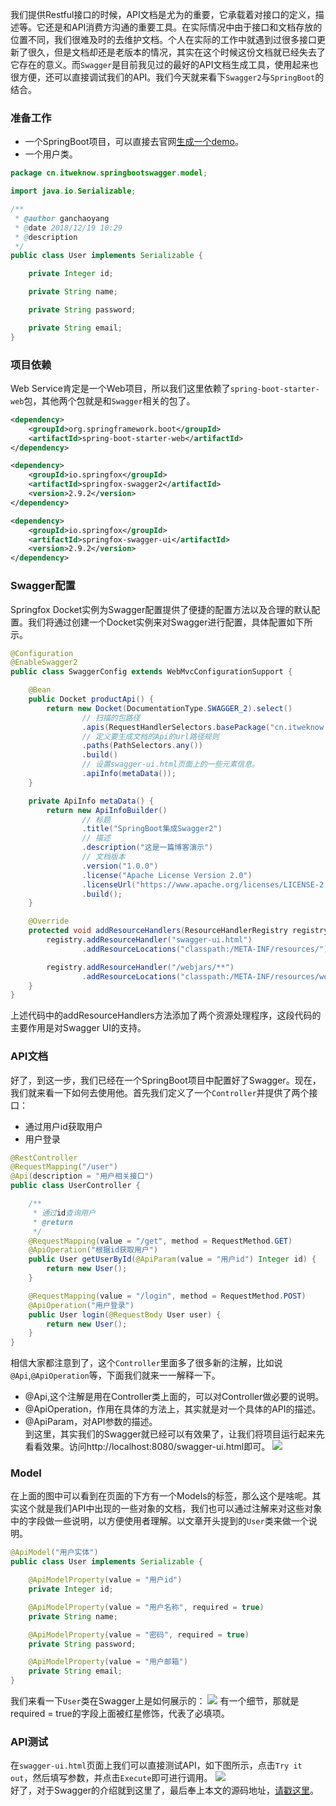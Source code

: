 我们提供Restful接口的时候，API文档是尤为的重要，它承载着对接口的定义，描述等。它还是和API消费方沟通的重要工具。在实际情况中由于接口和文档存放的位置不同，我们很难及时的去维护文档。个人在实际的工作中就遇到过很多接口更新了很久，但是文档却还是老版本的情况，其实在这个时候这份文档就已经失去了它存在的意义。而`Swagger`是目前我见过的最好的API文档生成工具，使用起来也很方便，还可以直接调试我们的API。我们今天就来看下`Swagger2`与`SpringBoot`的结合。
### 准备工作
* 一个SpringBoot项目，可以直接去官网[生成一个demo](https://start.spring.io/)。
* 一个用户类。
```java
package cn.itweknow.springbootswagger.model;

import java.io.Serializable;

/**
 * @author ganchaoyang
 * @date 2018/12/19 10:29
 * @description
 */
public class User implements Serializable {

    private Integer id;

    private String name;

    private String password;

    private String email;
}
```

### 项目依赖
Web Service肯定是一个Web项目，所以我们这里依赖了`spring-boot-starter-web`包，其他两个包就是和`Swagger`相关的包了。
```xml
<dependency>
    <groupId>org.springframework.boot</groupId>
    <artifactId>spring-boot-starter-web</artifactId>
</dependency>

<dependency>
    <groupId>io.springfox</groupId>
    <artifactId>springfox-swagger2</artifactId>
    <version>2.9.2</version>
</dependency>

<dependency>
    <groupId>io.springfox</groupId>
    <artifactId>springfox-swagger-ui</artifactId>
    <version>2.9.2</version>
</dependency>
```

### Swagger配置
Springfox Docket实例为Swagger配置提供了便捷的配置方法以及合理的默认配置。我们将通过创建一个Docket实例来对Swagger进行配置，具体配置如下所示。
```java
@Configuration
@EnableSwagger2
public class SwaggerConfig extends WebMvcConfigurationSupport {

    @Bean
    public Docket productApi() {
        return new Docket(DocumentationType.SWAGGER_2).select()
                // 扫描的包路径
                .apis(RequestHandlerSelectors.basePackage("cn.itweknow.springbootswagger.controller"))
                // 定义要生成文档的Api的url路径规则
                .paths(PathSelectors.any())
                .build()
                // 设置swagger-ui.html页面上的一些元素信息。
                .apiInfo(metaData());
    }

    private ApiInfo metaData() {
        return new ApiInfoBuilder()
                // 标题
                .title("SpringBoot集成Swagger2")
                // 描述
                .description("这是一篇博客演示")
                // 文档版本
                .version("1.0.0")
                .license("Apache License Version 2.0")
                .licenseUrl("https://www.apache.org/licenses/LICENSE-2.0")
                .build();
    }

    @Override
    protected void addResourceHandlers(ResourceHandlerRegistry registry) {
        registry.addResourceHandler("swagger-ui.html")
                .addResourceLocations("classpath:/META-INF/resources/");

        registry.addResourceHandler("/webjars/**")
                .addResourceLocations("classpath:/META-INF/resources/webjars/");
    }
}
```
上述代码中的addResourceHandlers方法添加了两个资源处理程序，这段代码的主要作用是对Swagger UI的支持。

### API文档
好了，到这一步，我们已经在一个SpringBoot项目中配置好了Swagger。现在，我们就来看一下如何去使用他。首先我们定义了一个`Controller`并提供了两个接口：  
* 通过用户id获取用户  
* 用户登录
```java
@RestController
@RequestMapping("/user")
@Api(description = "用户相关接口")
public class UserController {

    /**
     * 通过id查询用户
     * @return
     */
    @RequestMapping(value = "/get", method = RequestMethod.GET)
    @ApiOperation("根据id获取用户")
    public User getUserById(@ApiParam(value = "用户id") Integer id) {
        return new User();
    }

    @RequestMapping(value = "/login", method = RequestMethod.POST)
    @ApiOperation("用户登录")
    public User login(@RequestBody User user) {
        return new User();
    }
}
``` 
相信大家都注意到了，这个`Controller`里面多了很多新的注解，比如说`@Api`,`@ApiOperation`等，下面我们就来一一解释一下。
* @Api,这个注解是用在Controller类上面的，可以对Controller做必要的说明。
* @ApiOperation，作用在具体的方法上，其实就是对一个具体的API的描述。
* @ApiParam，对API参数的描述。  
到这里，其实我们的Swagger就已经可以有效果了，让我们将项目运行起来先看看效果。访问http://localhost:8080/swagger-ui.html即可。
![](https://g-blog.oss-cn-beijing.aliyuncs.com/image/56-1.png)
### Model
在上面的图中可以看到在页面的下方有一个Models的标签，那么这个是啥呢。其实这个就是我们API中出现的一些对象的文档，我们也可以通过注解来对这些对象中的字段做一些说明，以方便使用者理解。以文章开头提到的`User`类来做一个说明。
```java
@ApiModel("用户实体")
public class User implements Serializable {

    @ApiModelProperty(value = "用户id")
    private Integer id;

    @ApiModelProperty(value = "用户名称", required = true)
    private String name;

    @ApiModelProperty(value = "密码", required = true)
    private String password;

    @ApiModelProperty(value = "用户邮箱")
    private String email;
}
```
我们来看一下`User`类在Swagger上是如何展示的：
![](https://g-blog.oss-cn-beijing.aliyuncs.com/image/56-2.png)
有一个细节，那就是required = true的字段上面被红星修饰，代表了必填项。
### API测试
在`swagger-ui.html`页面上我们可以直接测试API，如下图所示，点击`Try it out`，然后填写参数，并点击`Execute`即可进行调用。
![](https://g-blog.oss-cn-beijing.aliyuncs.com/image/56-3.png)  
好了，对于Swagger的介绍就到这里了，最后奉上本文的源码地址，[请戳这里](https://github.com/ganchaoyang/blog/tree/master/springboot-swagger)。

